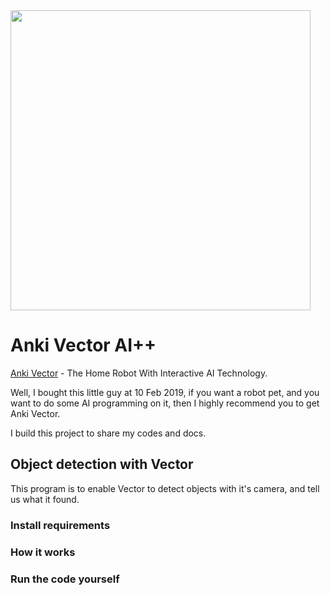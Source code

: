 <img src="https://user-images.githubusercontent.com/799578/52912304-8c5aae80-32ea-11e9-8a04-b92ca50a7cb7.jpg" width="480"/>

# Anki Vector AI++
[Anki Vector](https://www.anki.com/en-us/vector) - The Home Robot With Interactive AI Technology.

Well, I bought this little guy at 10 Feb 2019, if you want a robot pet, and you want to do some AI programming on it, then I highly recommend you to get Anki Vector.

I build this project to share my codes and docs.

## Object detection with Vector
This program is to enable Vector to detect objects with it's camera, and tell us what it found.

### Install requirements

### How it works

### Run the code yourself
